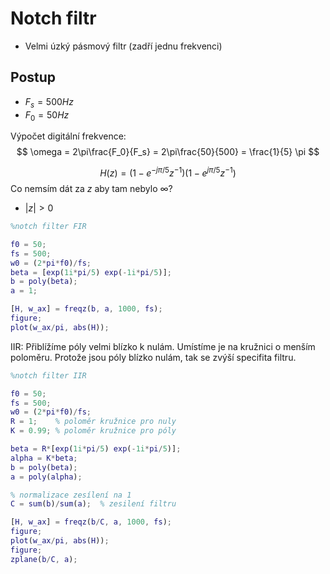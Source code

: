 # Notch filtr
- Velmi úzký pásmový filtr (zadří jednu frekvenci)

## Postup
- $F_s = 500 Hz$
- $F_0 = 50 Hz$

Výpočet digitální frekvence:
$$
\omega = 2\pi\frac{F_0}{F_s} = 2\pi\frac{50}{500} = \frac{1}{5} \pi
$$

$$
H(z) = (1 -e^{-j\pi/5}z^{-1})(1 -e^{j\pi/5}z^{-1})
$$
Co nemsím dát za $z$ aby tam nebylo $\infty$?
- $|z| > 0$

```matlab
%notch filter FIR

f0 = 50;
fs = 500;
w0 = (2*pi*f0)/fs;
beta = [exp(1i*pi/5) exp(-1i*pi/5)];
b = poly(beta);
a = 1;

[H, w_ax] = freqz(b, a, 1000, fs);
figure;
plot(w_ax/pi, abs(H));
```

IIR:
Přiblížíme póly velmi blízko k nulám. Umístíme je na kružnici o menším poloměru. Protože jsou póly blízko nulám, tak se zvýší specifita filtru.

```matlab
%notch filter IIR

f0 = 50;
fs = 500;
w0 = (2*pi*f0)/fs;
R = 1;    % poloměr kružnice pro nuly
K = 0.99; % poloměr kružnice pro póly

beta = R*[exp(1i*pi/5) exp(-1i*pi/5)];
alpha = K*beta;
b = poly(beta);
a = poly(alpha);

% normalizace zesílení na 1
C = sum(b)/sum(a);  % zesilení filtru

[H, w_ax] = freqz(b/C, a, 1000, fs);
figure;
plot(w_ax/pi, abs(H));
figure;
zplane(b/C, a);
```
